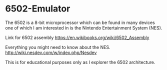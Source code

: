 # 6502-Emulator
 The 6502 is a 8-bit microprocessor which can be found in many devices one of which I am interested in is the Nintendo Entertainment System (NES).

Link for 6502 assembly
 https://en.wikibooks.org/wiki/6502_Assembly

Everything you might need to know about the NES.
http://wiki.nesdev.com/w/index.php/Nesdev

This is for educational purposes only as I explorer the 6502 architecture.